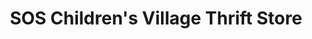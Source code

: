 ---
title: "SOS Children's Village Thrift Store"
url: /richmond/sos-childrens-village-thrift-store/
shop: Kramladen
---